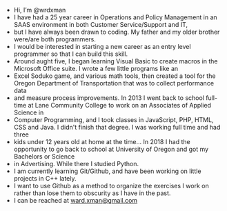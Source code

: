 - Hi, I’m @wrdxman
- I have had a 25 year career in Operations and Policy Management in an SAAS environment in both Customer Service/Support and IT,
- but I have always been drawn to coding. My father and my older brother were/are both programmers.
- I would be interested in starting a new career as an entry level programmer so that I can build this skill.
- Around aught five, I began learning Visual Basic to create macros in the Microsoft Office suite. I wrote a few little programs like an
- Excel Soduko game, and various math tools, then created a tool for the Oregon Department of Transportation that was to collect performance data
- and measure process improvements. In 2013 I went back to school full-time at Lane Community College to work on an Associates of Applied Science in
- Computer Programming, and I took classes in JavaScript, PHP, HTML, CSS and Java. I didn't finish that degree. I was working full time and had three
- kids under 12 years old at home at the time... In 2018 I had the opportunity to go back to school at University of Oregon and got my Bachelors or Science
- in Advertising. While there I studied Python.
- I am currently learning Git/Github, and have been working on little projects in C++ lately.
- I want to use Github as a method to organize the exercises I work on rather than lose them to obscurity as I have in the past.
- I can be reached at ward.xman@gmail.com

